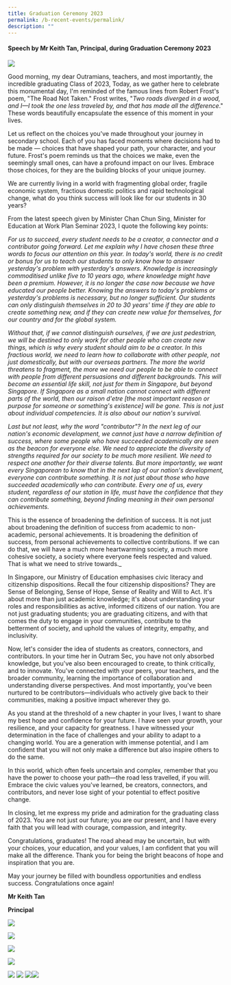 ```yaml
---
title: Graduation Ceremony 2023
permalink: /b-recent-events/permalink/
description: ""
---
```

#### **Speech by Mr Keith Tan, Principal, during Graduation Ceremony 2023**

![](/images/Media/Photo%20Gallery/Graduation%20day%202023/wzg_0053.jpg)

Good morning, my dear Outramians, teachers, and most importantly, the incredible graduating Class of 2023, Today, as we gather here to celebrate this monumental day, I'm reminded of the famous lines from Robert Frost's poem, "The Road Not Taken." Frost writes, "_Two roads diverged in a wood, and I—I took the one less traveled by, and that has made all the difference_." These words beautifully encapsulate the essence of this moment in your lives.

Let us reflect on the choices you've made throughout your journey in secondary school. Each of you has faced moments where decisions had to be made — choices that have shaped your path, your character, and your future. Frost's poem reminds us that the choices we make, even the seemingly small ones, can have a profound impact on our lives. Embrace those choices, for they are the building blocks of your unique journey.

We are currently living in a world with fragmenting global order, fragile economic system, fractious domestic politics and rapid technological change, what do you think success will look like for our students in 30 years?

From the latest speech given by Minister Chan Chun Sing, Minister for Education at Work Plan Seminar 2023, I quote the following key points: 

_For us to succeed, every student needs to be a creator, a connector and a contributor going forward. Let me explain why I have chosen these three words to focus our attention on this year. In today's world, there is no credit or bonus for us to teach our students to only know how to answer yesterday's problem with yesterday's answers. Knowledge is increasingly commoditised unlike five to 10 years ago, where knowledge might have been a premium. However, it is no longer the case now because we have educated our people better. Knowing the answers to today's problems or yesterday's problems is necessary, but no longer sufficient. Our students can only distinguish themselves in 20 to 30 years' time if they are able to create something new, and if they can create new value for themselves, for our country and for the global system._

_Without that, if we cannot distinguish ourselves, if we are just pedestrian, we will be destined to only work for other people who can create new things, which is why every student should aim to be a creator. In this fractious world, we need to learn how to collaborate with other people, not just domestically, but with our overseas partners. The more the world threatens to fragment, the more we need our people to be able to connect with people from different persuasions and different backgrounds. This will become an essential life skill, not just for them in Singapore, but beyond Singapore. If Singapore as a small nation cannot connect with different parts of the world, then our raison d'etre \[the most important reason or purpose for someone or something's existence\] will be gone. This is not just about individual competencies. It is also about our nation's survival._

_Last but not least, why the word "contributor"? In the next leg of our nation's economic development, we cannot just have a narrow definition of success, where some people who have succeeded academically are seen as the beacon for everyone else. We need to appreciate the diversity of strengths required for our society to be much more resilient. We need to respect one another for their diverse talents. But more importantly, we want every Singaporean to know that in the next lap of our nation's development, everyone can contribute something. It is not just about those who have succeeded academically who can contribute. Every one of us, every student, regardless of our station in life, must have the confidence that they can contribute something, beyond finding meaning in their own personal achievements._

This is the essence of broadening the definition of success. It is not just about broadening the definition of success from academic to non-academic, personal achievements. It is broadening the definition of success, from personal achievements to collective contributions. If we can do that, we will have a much more heartwarming society, a much more cohesive society, a society where everyone feels respected and valued. That is what we need to strive towards._

In Singapore, our Ministry of Education emphasises civic literacy and citizenship dispositions. Recall the four citizenship dispositions? They are Sense of Belonging, Sense of Hope, Sense of Reality and Will to Act. It's about more than just academic knowledge; it's about understanding your roles and responsibilities as active, informed citizens of our nation. You are not just graduating students; you are graduating citizens, and with that comes the duty to engage in your communities, contribute to the betterment of society, and uphold the values of integrity, empathy, and inclusivity.

Now, let's consider the idea of students as creators, connectors, and contributors. In your time her in Outram Sec, you have not only absorbed knowledge, but you've also been encouraged to create, to think critically, and to innovate. You've connected with your peers, your teachers, and the broader community, learning the importance of collaboration and understanding diverse perspectives. And most importantly, you've been nurtured to be contributors—individuals who actively give back to their communities, making a positive impact wherever they go.

As you stand at the threshold of a new chapter in your lives, I want to share my best hope and confidence for your future. I have seen your growth, your resilience, and your capacity for greatness. I have witnessed your determination in the face of challenges and your ability to adapt to a changing world. You are a generation with immense potential, and I am confident that you will not only make a difference but also inspire others to do the same.

In this world, which often feels uncertain and complex, remember that you have the power to choose your path—the road less travelled, if you will. Embrace the civic values you've learned, be creators, connectors, and contributors, and never lose sight of your potential to effect positive change.

In closing, let me express my pride and admiration for the graduating class of 2023. You are not just our future; you are our present, and I have every faith that you will lead with courage, compassion, and integrity.

Congratulations, graduates! The road ahead may be uncertain, but with your choices, your education, and your values, I am confident that you will make all the difference. Thank you for being the bright beacons of hope and inspiration that you are.

May your journey be filled with boundless opportunities and endless success. Congratulations once again!

**Mr Keith Tan**

**Principal**



![](/images/Media/Photo%20Gallery/Graduation%20day%202023/slide1.JPG)

![](/images/Media/Photo%20Gallery/Graduation%20day%202023/slide2.JPG)

![](/images/Media/Photo%20Gallery/Graduation%20day%202023/slide3.JPG)

![](/images/Media/Photo%20Gallery/Graduation%20day%202023/slide4.JPG)


![](/images/Media/Photo%20Gallery/Graduation%20day%202023/wzg_0058.jpg)
![](/images/Media/Photo%20Gallery/Graduation%20day%202023/wzg_0061.jpg)
![](/images/Media/Photo%20Gallery/Graduation%20day%202023/wzg_0066.jpg)![](/images/Media/Photo%20Gallery/Graduation%20day%202023/wzg_0071.jpg)